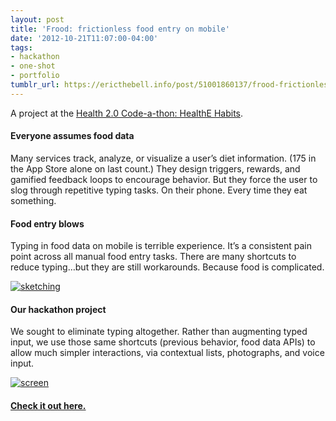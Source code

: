 ```yaml
---
layout: post
title: 'Frood: frictionless food entry on mobile'
date: '2012-10-21T11:07:00-04:00'
tags:
- hackathon
- one-shot
- portfolio
tumblr_url: https://ericthebell.info/post/51001860137/frood-frictionless-food-entry-on-mobile
---
```

A project at the [Health 2.0 Code-a-thon: HealthE Habits](http://www.health2con.com/devchallenge/health-2-0s-sf-code-a-thon-12/).

#### Everyone assumes food data

Many services track, analyze, or visualize a user’s diet information. (175 in the App Store alone on last count.) They design triggers, rewards, and gamified feedback loops to encourage behavior. But they force the user to slog through repetitive typing tasks. On their phone. Every time they eat something.

#### Food entry blows

Typing in food data on mobile is terrible experience. It’s a consistent pain point across all manual food entry tasks. There are many shortcuts to reduce typing…but they are still workarounds. Because food is complicated.

[
![sketching](https://64.media.tumblr.com/65182740785039605c6768aa536f83fa/63baf660bfe912d3-bd/s540x810/ecc34eca5987faa56cec6fce9ed7f746bbda6526.jpg)
](http://bit.ly/froodhealth)

#### Our hackathon project

We sought to eliminate typing altogether. Rather than augmenting typed input, we use those same shortcuts (previous behavior, food data APIs) to allow much simpler interactions, via contextual lists, photographs, and voice input.

[
![screen](https://64.media.tumblr.com/d78a49f676b6d7b075f58899a425332b/63baf660bfe912d3-4a/s540x810/c4d7f04df47c0714d3ff521634eba841d8575236.png)
](http://bit.ly/froodhealth)

#### [Check it out here.](http://bit.ly/froodhealth)
